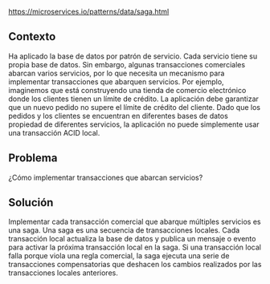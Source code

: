 https://microservices.io/patterns/data/saga.html

## Contexto

Ha aplicado la base de datos por patrón de servicio. Cada servicio tiene su propia base de datos. Sin embargo, algunas transacciones comerciales abarcan varios servicios, por lo que necesita un mecanismo para implementar transacciones que abarquen servicios. Por ejemplo, imaginemos que está construyendo una tienda de comercio electrónico donde los clientes tienen un límite de crédito. La aplicación debe garantizar que un nuevo pedido no supere el límite de crédito del cliente. Dado que los pedidos y los clientes se encuentran en diferentes bases de datos propiedad de diferentes servicios, la aplicación no puede simplemente usar una transacción ACID local.

## Problema

¿Cómo implementar transacciones que abarcan servicios?

## Solución

Implementar cada transacción comercial que abarque múltiples servicios es una saga. Una saga es una secuencia de transacciones locales. Cada transacción local actualiza la base de datos y publica un mensaje o evento para activar la próxima transacción local en la saga. Si una transacción local falla porque viola una regla comercial, la saga ejecuta una serie de transacciones compensatorias que deshacen los cambios realizados por las transacciones locales anteriores.
